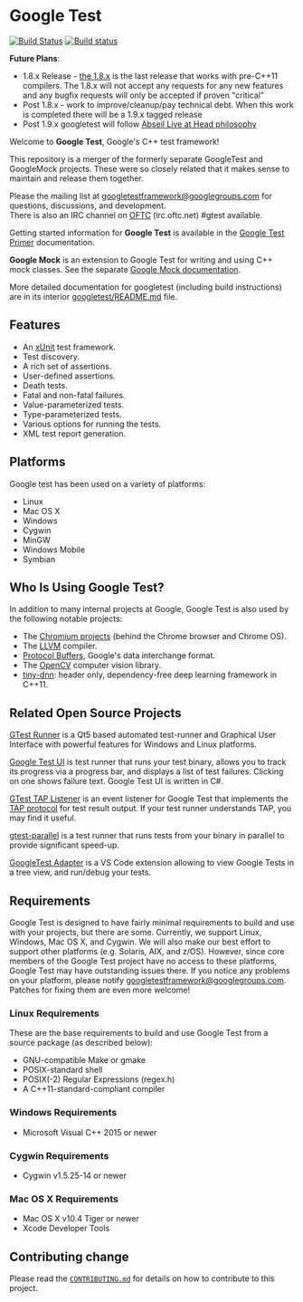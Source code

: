 
# Google Test #

[![Build Status](https://travis-ci.org/google/googletest.svg?branch=master)](https://travis-ci.org/google/googletest)
[![Build status](https://ci.appveyor.com/api/projects/status/4o38plt0xbo1ubc8/branch/master?svg=true)](https://ci.appveyor.com/project/GoogleTestAppVeyor/googletest/branch/master)

**Future Plans**:
* 1.8.x Release - [the 1.8.x](https://github.com/google/googletest/releases/tag/release-1.8.1) is the last release that works with pre-C++11 compilers. The 1.8.x will not accept any requests for any new features and any bugfix requests will only be accepted if proven "critical"
* Post 1.8.x - work to improve/cleanup/pay technical debt. When this work is completed there will be a 1.9.x tagged release
* Post 1.9.x googletest will follow [Abseil Live at Head philosophy](https://abseil.io/about/philosophy)


Welcome to **Google Test**, Google's C++ test framework!

This repository is a merger of the formerly separate GoogleTest and
GoogleMock projects. These were so closely related that it makes sense to
maintain and release them together.

Please the mailing list at googletestframework@googlegroups.com for questions, discussions, and development.  
There is also an IRC channel on [OFTC](https://webchat.oftc.net/) (irc.oftc.net) #gtest available.  

Getting started information for **Google Test** is available in the
[Google Test Primer](googletest/docs/primer.md) documentation.

**Google Mock** is an extension to Google Test for writing and using C++ mock
classes.  See the separate [Google Mock documentation](googlemock/README.md).

More detailed documentation for googletest (including build instructions) are
in its interior [googletest/README.md](googletest/README.md) file.

## Features ##

  * An [xUnit](https://en.wikipedia.org/wiki/XUnit) test framework.
  * Test discovery.
  * A rich set of assertions.
  * User-defined assertions.
  * Death tests.
  * Fatal and non-fatal failures.
  * Value-parameterized tests.
  * Type-parameterized tests.
  * Various options for running the tests.
  * XML test report generation.

## Platforms ##

Google test has been used on a variety of platforms:

  * Linux
  * Mac OS X
  * Windows
  * Cygwin
  * MinGW
  * Windows Mobile
  * Symbian

## Who Is Using Google Test? ##

In addition to many internal projects at Google, Google Test is also used by
the following notable projects:

  * The [Chromium projects](http://www.chromium.org/) (behind the Chrome
    browser and Chrome OS).
  * The [LLVM](http://llvm.org/) compiler.
  * [Protocol Buffers](https://github.com/google/protobuf), Google's data
    interchange format.
  * The [OpenCV](http://opencv.org/) computer vision library.
  * [tiny-dnn](https://github.com/tiny-dnn/tiny-dnn): header only, dependency-free deep learning framework in C++11.

## Related Open Source Projects ##

[GTest Runner](https://github.com/nholthaus/gtest-runner) is a Qt5 based automated test-runner and Graphical User Interface with powerful features for Windows and Linux platforms.

[Google Test UI](https://github.com/ospector/gtest-gbar) is test runner that runs
your test binary, allows you to track its progress via a progress bar, and
displays a list of test failures. Clicking on one shows failure text. Google
Test UI is written in C#.

[GTest TAP Listener](https://github.com/kinow/gtest-tap-listener) is an event
listener for Google Test that implements the
[TAP protocol](https://en.wikipedia.org/wiki/Test_Anything_Protocol) for test
result output. If your test runner understands TAP, you may find it useful.

[gtest-parallel](https://github.com/google/gtest-parallel) is a test runner that
runs tests from your binary in parallel to provide significant speed-up.

[GoogleTest Adapter](https://marketplace.visualstudio.com/items?itemName=DavidSchuldenfrei.gtest-adapter) is a VS Code extension allowing to view Google Tests in a tree view, and run/debug your tests.

## Requirements ##

Google Test is designed to have fairly minimal requirements to build
and use with your projects, but there are some.  Currently, we support
Linux, Windows, Mac OS X, and Cygwin.  We will also make our best
effort to support other platforms (e.g. Solaris, AIX, and z/OS).
However, since core members of the Google Test project have no access
to these platforms, Google Test may have outstanding issues there.  If
you notice any problems on your platform, please notify
[googletestframework@googlegroups.com](https://groups.google.com/forum/#!forum/googletestframework). Patches for fixing them are
even more welcome!

### Linux Requirements ###

These are the base requirements to build and use Google Test from a source
package (as described below):

  * GNU-compatible Make or gmake
  * POSIX-standard shell
  * POSIX(-2) Regular Expressions (regex.h)
  * A C++11-standard-compliant compiler

### Windows Requirements ###

  * Microsoft Visual C++ 2015 or newer

### Cygwin Requirements ###

  * Cygwin v1.5.25-14 or newer

### Mac OS X Requirements ###

  * Mac OS X v10.4 Tiger or newer
  * Xcode Developer Tools

## Contributing change

Please read the [`CONTRIBUTING.md`](CONTRIBUTING.md) for details on
how to contribute to this project.


